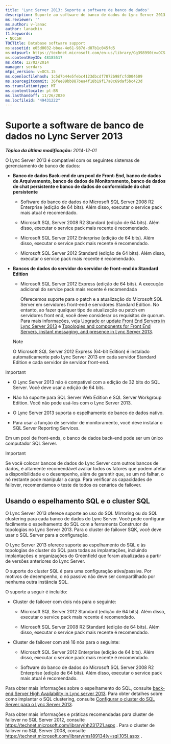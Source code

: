 ```yaml
---
title: 'Lync Server 2013: Suporte a software de banco de dados'
description: Suporte ao software de banco de dados do Lync Server 2013.
ms.reviewer: ''
ms.author: v-lanac
author: lanachin
f1.keywords:
- NOCSH
TOCTitle: Database software support
ms:assetid: e05d0032-bbea-4e61-987d-d07b1c045fd5
ms:mtpsurl: https://technet.microsoft.com/en-us/library/Gg398990(v=OCS.15)
ms:contentKeyID: 48185517
ms.date: 12/02/2014
manager: serdars
mtps_version: v=OCS.15
ms.openlocfilehash: 1c5d7b44e5febc4123dbcdf7072b98fcfd004609
ms.sourcegitcommit: 36fee89bb887bea4f18b19f17a8c69daf5bc423d
ms.translationtype: MT
ms.contentlocale: pt-BR
ms.lasthandoff: 11/26/2020
ms.locfileid: "49431222"
---
```

# <a name="database-software-support-in-lync-server-2013"></a>Suporte a software de banco de dados no Lync Server 2013

<div data-xmlns="http://www.w3.org/1999/xhtml">

<div class="topic" data-xmlns="http://www.w3.org/1999/xhtml" data-msxsl="urn:schemas-microsoft-com:xslt" data-cs="https://msdn.microsoft.com/">

<div data-asp="https://msdn2.microsoft.com/asp">



</div>

<div id="mainSection">

<div id="mainBody">

<span> </span>

_**Tópico da última modificação:** 2014-12-01_

O Lync Server 2013 é compatível com os seguintes sistemas de gerenciamento de banco de dados:

  - **Banco de dados Back-end de um pool de Front-End, banco de dados de Arquivamento, banco de dados de Monitoramento, banco de dados de chat persistente e banco de dados de conformidade do chat persistente**
    
      - Software do banco de dados do Microsoft SQL Server 2008 R2 Enterprise (edição de 64 bits). Além disso, executar o service pack mais atual é recomendado.
    
      - Microsoft SQL Server 2008 R2 Standard (edição de 64 bits). Além disso, executar o service pack mais recente é recomendado.
    
      - Microsoft SQL Server 2012 Enterprise (edição de 64 bits). Além disso, executar o service pack mais recente é recomendado.
    
      - Microsoft SQL Server 2012 Standard (edição de 64 bits). Além disso, executar o service pack mais recente é recomendado.

  - **Bancos de dados do servidor do servidor de front-end do Standard Edition**
    
      - Microsoft SQL Server 2012 Express (edição de 64 bits). A execução adicional do service pack mais recente é recomendada
        
        Oferecemos suporte para o patch e a atualização do Microsoft SQL Server em servidores front-end e servidores Standard Edition. No entanto, ao fazer qualquer tipo de atualização ou patch em servidores front end, você deve considerar os requisitos de quorum. Para mais informações, veja [Upgrade or update Front End Servers in Lync Server 2013](lync-server-2013-upgrade-or-update-front-end-servers.md) e [Topologies and components for Front End Servers, instant messaging, and presence in Lync Server 2013](lync-server-2013-topologies-and-components-for-front-end-servers-instant-messaging-and-presence.md).
    
    <div>
    

    > [!NOTE]  
    > O Microsoft SQL Server 2012 Express (64-bit Edition) é instalado automaticamente pelo Lync Server 2013 em cada servidor Standard Edition e cada servidor de servidor front-end.

    
    </div>

<div>


> [!IMPORTANT]  
> <UL>
> <LI>
> <P>O Lync Server 2013 não é compatível com a edição de 32 bits do SQL Server. Você deve usar a edição de 64 bits.</P>
> <LI>
> <P>Não há suporte para SQL Server Web Edition e SQL Server Workgroup Edition. Você não pode usá-los com o Lync Server 2013.</P>
> <LI>
> <P>O Lync Server 2013 suporta o espelhamento de banco de dados nativo.</P>
> <LI>
> <P>Para usar a função de servidor de monitoramento, você deve instalar o SQL Server Reporting Services.</P></LI></UL>



</div>

Em um pool de front-ends, o banco de dados back-end pode ser um único computador SQL Server.

<div>


> [!IMPORTANT]  
> Se você colocar bancos de dados do Lync Server com outros bancos de dados, é altamente recomendável avaliar todos os fatores que podem afetar a disponibilidade e o desempenho, além de garantir que, se um nó falhar, o nó restante pode manipular a carga. Para verificar as capacidades de failover, recomendamos o teste de todos os cenários de failover.



</div>

<div>

## <a name="using-sql-mirroring-and-sql-clustering"></a>Usando o espelhamento SQL e o cluster SQL

O Lync Server 2013 oferece suporte ao uso do SQL Mirroring ou do SQL clustering para cada banco de dados do Lync Server. Você pode configurar facilmente o espelhamento do SQL com a ferramenta Construtor de topologias no Lync Server 2013. Para o cluster de failover SQK, você deve usar o SQL Server para a configuração.

O Lync Server 2013 oferece suporte ao espelhamento do SQL e às topologias de cluster do SQL para todas as implantações, incluindo implantações e organizações do Greenfield que foram atualizadas a partir de versões anteriores do Lync Server.

O suporte do cluster SQL é para uma configuração ativa/passiva. Por motivos de desempenho, o nó passivo não deve ser compartilhado por nenhuma outra instância SQL.

O suporte a seguir é incluído:

  - Cluster de failover com dois nós para o seguinte:
    
      - Microsoft SQL Server 2012 Standard (edição de 64 bits). Além disso, executar o service pack mais recente é recomendado.
    
      - Microsoft SQL Server 2008 R2 Standard (edição de 64 bits). Além disso, executar o service pack mais recente é recomendado.

  - Cluster de failover com até 16 nós para o seguinte:
    
      - Microsoft SQL Server 2012 Enterprise (edição de 64 bits). Além disso, executar o service pack mais recente é recomendado.
    
      - Software do banco de dados do Microsoft SQL Server 2008 R2 Enterprise (edição de 64 bits). Além disso, executar o service pack mais atual é recomendado.

Para obter mais informações sobre o espelhamento do SQL, consulte [back-end Server High Availability in Lync server 2013](lync-server-2013-back-end-server-high-availability.md). Para obter detalhes sobre como implantar o SQL clustering, consulte [Configurar o cluster do SQL Server para o Lync Server 2013](lync-server-2013-configure-sql-server-clustering.md).

Para obter mais informações e práticas recomendadas para cluster de failover no SQL Server 2012, consulte <https://technet.microsoft.com/library/hh231721.aspx> . Para o cluster de failover no SQL Server 2008, consulte <https://technet.microsoft.com/library/ms189134(v=sql.105).aspx> .

</div>

</div>

<span> </span>

</div>

</div>

</div>

